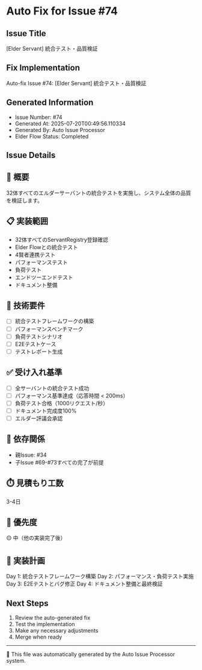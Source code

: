 # Auto Fix for Issue #74

## Issue Title
[Elder Servant] 統合テスト・品質検証

## Fix Implementation
Auto-fix Issue #74: [Elder Servant] 統合テスト・品質検証

## Generated Information
- Issue Number: #74
- Generated At: 2025-07-20T00:49:56.110334
- Generated By: Auto Issue Processor
- Elder Flow Status: Completed

## Issue Details
## 🧪 概要
32体すべてのエルダーサーバントの統合テストを実施し、システム全体の品質を検証します。

## 📋 実装範囲
- 32体すべてのServantRegistry登録確認
- Elder Flowとの統合テスト
- 4賢者連携テスト
- パフォーマンステスト
- 負荷テスト
- エンドツーエンドテスト
- ドキュメント整備

## 🔧 技術要件
- [ ] 統合テストフレームワークの構築
- [ ] パフォーマンスベンチマーク
- [ ] 負荷テストシナリオ
- [ ] E2Eテストケース
- [ ] テストレポート生成

## ✅ 受け入れ基準
- [ ] 全サーバントの統合テスト成功
- [ ] パフォーマンス基準達成（応答時間 < 200ms）
- [ ] 負荷テスト合格（1000リクエスト/秒）
- [ ] ドキュメント完成度100%
- [ ] エルダー評議会承認

## 🔗 依存関係
- 親Issue: #34
- 子Issue #69-#73すべての完了が前提

## ⏱️ 見積もり工数
3-4日

## 🎯 優先度
🟡 中（他の実装完了後）

## 📅 実装計画
Day 1: 統合テストフレームワーク構築
Day 2: パフォーマンス・負荷テスト実施
Day 3: E2Eテストとバグ修正
Day 4: ドキュメント整備と最終検証

## Next Steps
1. Review the auto-generated fix
2. Test the implementation
3. Make any necessary adjustments
4. Merge when ready

---
🤖 This file was automatically generated by the Auto Issue Processor system.
